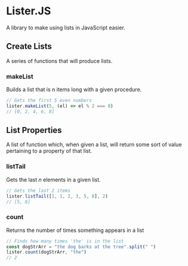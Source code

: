 # Lister.JS
A library to make using lists in JavaScript easier.

## Create Lists
A series of functions that will produce lists.

### makeList
Builds a list that is n items long with a given procedure. 
```js
// Gets the first 5 even numbers
lister.makeList(5, (el) => el % 2 === 0)
// [0, 2, 4, 6, 8]
```

## List Properties

A list of function which, when given a list, will return some sort of value pertaining to a property of that list.

### listTail
Gets the last <i>n</i> elements in a given list.
```js
// Gets the last 2 items
lister.listTail([1, 1, 2, 3, 5, 8], 2)
// [5, 8]
```

### count
Returns the number of times something appears in a list
```js
// Finds how many times 'the' is in the list
const dogStrArr = "the dog barks at the tree".split(" ")
lister.count(dogStrArr, "the")
// 2
```